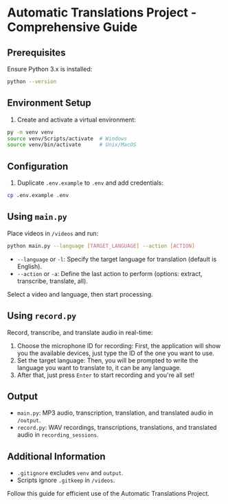 # Automatic Translations Project - Comprehensive Guide

## Prerequisites
Ensure Python 3.x is installed:
```bash
python --version
```

## Environment Setup
1. Create and activate a virtual environment:
```bash
py -m venv venv
source venv/Scripts/activate  # Windows
source venv/bin/activate      # Unix/MacOS
```

## Configuration
1. Duplicate `.env.example` to `.env` and add credentials:
```bash
cp .env.example .env
```

## Using `main.py`
Place videos in `/videos` and run:
```bash
python main.py --language [TARGET_LANGUAGE] --action [ACTION]
```
- `--language` or `-l`: Specify the target language for translation (default is English).
- `--action` or `-a`: Define the last action to perform (options: extract, transcribe, translate, all).

Select a video and language, then start processing.

## Using `record.py`
Record, transcribe, and translate audio in real-time:
1. Choose the microphone ID for recording:
   First, the application will show you the available devices, just type the ID of the one you want to use.
2. Set the target language:
   Then, you will be prompted to write the language you want to translate to, it can be any language.
3. After that, just press `Enter` to start recording and you're all set!

## Output
- `main.py`: MP3 audio, transcription, translation, and translated audio in `/output`.
- `record.py`: WAV recordings, transcriptions, translations, and translated audio in `recording_sessions`.

## Additional Information
- `.gitignore` excludes `venv` and `output`.
- Scripts ignore `.gitkeep` in `/videos`.

Follow this guide for efficient use of the Automatic Translations Project.